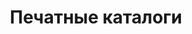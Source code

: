 ---
title: Печатные каталоги
sort_by: Name
params:
  featured_image: catalog_01.jpg
  featured: true
---